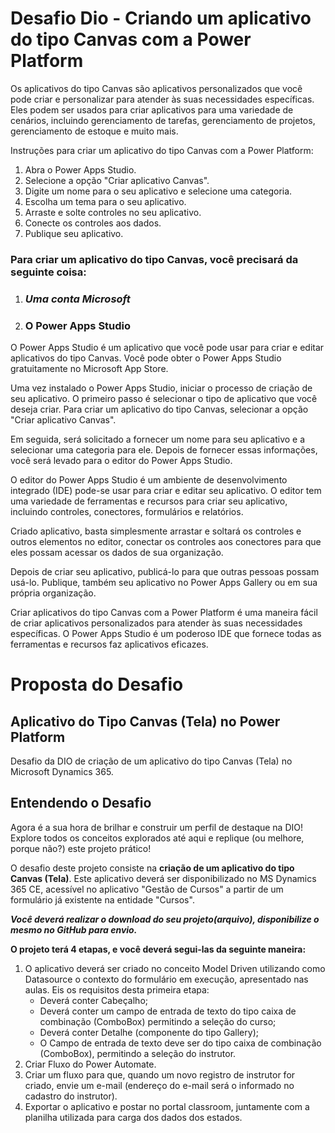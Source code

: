 # Desafio Dio - Criando um aplicativo do tipo Canvas com a Power Platform



Os aplicativos do tipo Canvas são aplicativos personalizados que você pode criar e personalizar para atender às suas necessidades específicas. Eles podem ser usados para criar aplicativos para uma variedade de cenários, incluindo gerenciamento de tarefas, gerenciamento de projetos, gerenciamento de estoque e muito mais.

Instruções para criar um aplicativo do tipo Canvas com a Power Platform:

1. Abra o Power Apps Studio.
2. Selecione a opção "Criar aplicativo Canvas".
3. Digite um nome para o seu aplicativo e selecione uma categoria.
4. Escolha um tema para o seu aplicativo.
5. Arraste e solte controles no seu aplicativo.
6. Conecte os controles aos dados.
7. Publique seu aplicativo.



### Para criar um aplicativo do tipo Canvas, você precisará da seguinte coisa:

1. ### ***Uma conta Microsoft***

2. ### O Power Apps Studio

O Power Apps Studio é um aplicativo que você pode usar para criar e editar aplicativos do tipo Canvas. Você pode obter o Power Apps Studio gratuitamente no Microsoft App Store.

Uma vez  instalado o Power Apps Studio,  iniciar o processo de criação de seu aplicativo. O primeiro passo é selecionar o tipo de aplicativo que você deseja criar. Para criar um aplicativo do tipo Canvas, selecionar a opção "Criar aplicativo Canvas".

Em seguida,  será solicitado a fornecer um nome para seu aplicativo e a selecionar uma categoria para ele. Depois de fornecer essas informações, você será levado para o editor do Power Apps Studio.

O editor do Power Apps Studio é um ambiente de desenvolvimento integrado (IDE) pode-se usar para criar e editar seu aplicativo. O editor tem uma variedade de ferramentas e recursos  para criar seu aplicativo, incluindo controles, conectores, formulários e relatórios.

Criado aplicativo, basta  simplesmente arrastar e soltará os controles e outros elementos no editor, conectar os controles aos conectores para que eles possam acessar os dados de sua organização.

Depois de criar seu aplicativo, publicá-lo para que outras pessoas possam usá-lo. Publique, também seu aplicativo no Power Apps Gallery ou em sua própria organização.

Criar aplicativos do tipo Canvas com a Power Platform é uma maneira fácil de criar aplicativos personalizados para atender às suas necessidades específicas. O Power Apps Studio é um poderoso IDE que fornece todas as ferramentas e recursos faz aplicativos eficazes.





# Proposta do Desafio

## Aplicativo do Tipo Canvas (Tela) no Power Platform



Desafio da DIO de criação de um aplicativo do tipo Canvas (Tela) no Microsoft Dynamics 365.



## Entendendo o Desafio



Agora é a sua hora de brilhar e construir um perfil de destaque na DIO! Explore todos os conceitos explorados até aqui e replique (ou melhore, porque não?) este projeto prático!

O desafio deste projeto consiste na **criação de um aplicativo do tipo Canvas (Tela)**. Este aplicativo deverá ser disponibilizado no MS Dynamics 365 CE, acessível no aplicativo "Gestão de Cursos" a partir de um formulário já existente na entidade "Cursos".

***Você deverá realizar o download do seu projeto(arquivo), disponibilize o mesmo no GitHub para envio.***

**O projeto terá 4 etapas, e você deverá segui-las da seguinte maneira:**

1. O aplicativo deverá ser criado no conceito Model Driven utilizando como Datasource o contexto do formulário em execução, apresentado nas aulas. Eis os requisitos desta primeira etapa:
   - Deverá conter Cabeçalho;
   - Deverá conter um campo de entrada de texto do tipo caixa de combinação (ComboBox) permitindo a seleção do curso;
   - Deverá conter Detalhe (componente do tipo Gallery);
   - O Campo de entrada de texto deve ser do tipo caixa de combinação (ComboBox), permitindo a seleção do instrutor.
2. Criar Fluxo do Power Automate.
3. Criar um fluxo para que, quando um novo registro de instrutor for criado, envie um e-mail (endereço do e-mail será o informado no cadastro do instrutor).
4. Exportar o aplicativo e postar no portal classroom, juntamente com a planilha utilizada para carga dos dados dos estados.
